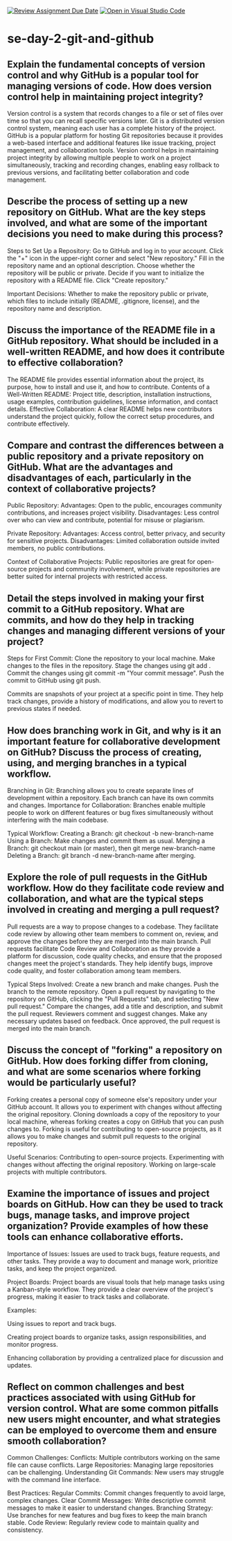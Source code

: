 [![Review Assignment Due Date](https://classroom.github.com/assets/deadline-readme-button-22041afd0340ce965d47ae6ef1cefeee28c7c493a6346c4f15d667ab976d596c.svg)](https://classroom.github.com/a/8wgCKhpZ)
[![Open in Visual Studio Code](https://classroom.github.com/assets/open-in-vscode-2e0aaae1b6195c2367325f4f02e2d04e9abb55f0b24a779b69b11b9e10269abc.svg)](https://classroom.github.com/online_ide?assignment_repo_id=18433460&assignment_repo_type=AssignmentRepo)
# se-day-2-git-and-github
## Explain the fundamental concepts of version control and why GitHub is a popular tool for managing versions of code. How does version control help in maintaining project integrity?

Version control is a system that records changes to a file or set of files over time so that you can recall specific versions later. Git is a distributed version control system, meaning each user has a complete history of the project.
GitHub is a popular platform for hosting Git repositories because it provides a web-based interface and additional features like issue tracking, project management, and collaboration tools.
Version control helps in maintaining project integrity by allowing multiple people to work on a project simultaneously, tracking and recording changes, enabling easy rollback to previous versions, and facilitating better collaboration and code management.


## Describe the process of setting up a new repository on GitHub. What are the key steps involved, and what are some of the important decisions you need to make during this process?

Steps to Set Up a Repository:
Go to GitHub and log in to your account.
Click the "+" icon in the upper-right corner and select "New repository."
Fill in the repository name and an optional description.
Choose whether the repository will be public or private.
Decide if you want to initialize the repository with a README file.
Click "Create repository."

Important Decisions: Whether to make the repository public or private, which files to include initially (README, .gitignore, license), and the repository name and description.


## Discuss the importance of the README file in a GitHub repository. What should be included in a well-written README, and how does it contribute to effective collaboration?

The README file provides essential information about the project, its purpose, how to install and use it, and how to contribute.
Contents of a Well-Written README: Project title, description, installation instructions, usage examples, contribution guidelines, license information, and contact details.
Effective Collaboration: A clear README helps new contributors understand the project quickly, follow the correct setup procedures, and contribute effectively.


## Compare and contrast the differences between a public repository and a private repository on GitHub. What are the advantages and disadvantages of each, particularly in the context of collaborative projects?

Public Repository:
Advantages: Open to the public, encourages community contributions, and increases project visibility.
Disadvantages: Less control over who can view and contribute, potential for misuse or plagiarism.

Private Repository:
Advantages: Access control, better privacy, and security for sensitive projects.
Disadvantages: Limited collaboration outside invited members, no public contributions.

Context of Collaborative Projects: Public repositories are great for open-source projects and community involvement, while private repositories are better suited for internal projects with restricted access.


## Detail the steps involved in making your first commit to a GitHub repository. What are commits, and how do they help in tracking changes and managing different versions of your project?

Steps for First Commit:
Clone the repository to your local machine.
Make changes to the files in the repository.
Stage the changes using git add <file>.
Commit the changes using git commit -m "Your commit message".
Push the commit to GitHub using git push.

Commits are snapshots of your project at a specific point in time. They help track changes, provide a history of modifications, and allow you to revert to previous states if needed.


## How does branching work in Git, and why is it an important feature for collaborative development on GitHub? Discuss the process of creating, using, and merging branches in a typical workflow.

Branching in Git: Branching allows you to create separate lines of development within a repository. Each branch can have its own commits and changes.
Importance for Collaboration: Branches enable multiple people to work on different features or bug fixes simultaneously without interfering with the main codebase.

Typical Workflow:
Creating a Branch: git checkout -b new-branch-name
Using a Branch: Make changes and commit them as usual.
Merging a Branch: git checkout main (or master), then git merge new-branch-name
Deleting a Branch: git branch -d new-branch-name after merging.


## Explore the role of pull requests in the GitHub workflow. How do they facilitate code review and collaboration, and what are the typical steps involved in creating and merging a pull request?

Pull requests are a way to propose changes to a codebase. They facilitate code review by allowing other team members to comment on, review, and approve the changes before they are merged into the main branch.
Pull requests facilitate Code Review and Collaboration as they provide a platform for discussion, code quality checks, and ensure that the proposed changes meet the project's standards. They help identify bugs, improve code quality, and foster collaboration among team members.

Typical Steps Involved:
Create a new branch and make changes.
Push the branch to the remote repository.
Open a pull request by navigating to the repository on GitHub, clicking the "Pull Requests" tab, and selecting "New pull request."
Compare the changes, add a title and description, and submit the pull request.
Reviewers comment and suggest changes.
Make any necessary updates based on feedback.
Once approved, the pull request is merged into the main branch.


## Discuss the concept of "forking" a repository on GitHub. How does forking differ from cloning, and what are some scenarios where forking would be particularly useful?

Forking creates a personal copy of someone else's repository under your GitHub account. It allows you to experiment with changes without affecting the original repository.
Cloning downloads a copy of the repository to your local machine, whereas forking creates a copy on GitHub that you can push changes to. Forking is useful for contributing to open-source projects, as it allows you to make changes and submit pull requests to the original repository.

Useful Scenarios:
Contributing to open-source projects.
Experimenting with changes without affecting the original repository.
Working on large-scale projects with multiple contributors.

## Examine the importance of issues and project boards on GitHub. How can they be used to track bugs, manage tasks, and improve project organization? Provide examples of how these tools can enhance collaborative efforts.
Importance of Issues: Issues are used to track bugs, feature requests, and other tasks. They provide a way to document and manage work, prioritize tasks, and keep the project organized.

Project Boards: Project boards are visual tools that help manage tasks using a Kanban-style workflow. They provide a clear overview of the project's progress, making it easier to track tasks and collaborate.

Examples:

Using issues to report and track bugs.

Creating project boards to organize tasks, assign responsibilities, and monitor progress.

Enhancing collaboration by providing a centralized place for discussion and updates.

## Reflect on common challenges and best practices associated with using GitHub for version control. What are some common pitfalls new users might encounter, and what strategies can be employed to overcome them and ensure smooth collaboration?

Common Challenges:
Conflicts: Multiple contributors working on the same file can cause conflicts.
Large Repositories: Managing large repositories can be challenging.
Understanding Git Commands: New users may struggle with the command line interface.

Best Practices:
Regular Commits: Commit changes frequently to avoid large, complex changes.
Clear Commit Messages: Write descriptive commit messages to make it easier to understand changes.
Branching Strategy: Use branches for new features and bug fixes to keep the main branch stable.
Code Review: Regularly review code to maintain quality and consistency.
